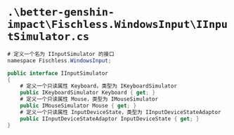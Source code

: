 # `.\better-genshin-impact\Fischless.WindowsInput\IInputSimulator.cs`

```cs
# 定义一个名为 IInputSimulator 的接口
﻿namespace Fischless.WindowsInput;

public interface IInputSimulator
{
    # 定义一个只读属性 Keyboard，类型为 IKeyboardSimulator
    public IKeyboardSimulator Keyboard { get; }
    # 定义一个只读属性 Mouse，类型为 IMouseSimulator
    public IMouseSimulator Mouse { get; }
    # 定义一个只读属性 InputDeviceState，类型为 IInputDeviceStateAdaptor
    public IInputDeviceStateAdaptor InputDeviceState { get; }
}
```